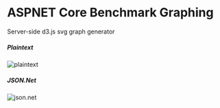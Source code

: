 # ASPNET Core Benchmark Graphing
Server-side d3.js svg graph generator
 
##### Plaintext
![plaintext](https://d3renderer.azurewebsites.net/plaintext/v6?src=1)

##### JSON.Net
![json.net](https://d3renderer.azurewebsites.net/json/v5?src=1)
